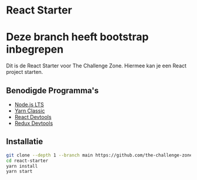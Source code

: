 # React Starter

# Deze branch heeft bootstrap inbegrepen

Dit is de React Starter voor The Challenge Zone.
Hiermee kan je een React project starten.

## Benodigde Programma's

- [Node.js LTS](https://nodejs.org/en/download/)
- [Yarn Classic](https://classic.yarnpkg.com/en/docs/install)
- [React Devtools](https://chrome.google.com/webstore/detail/react-developer-tools/fmkadmapgofadopljbjfkapdkoienihi?hl=en)
- [Redux Devtools](https://chrome.google.com/webstore/detail/redux-devtools/lmhkpmbekcpmknklioeibfkpmmfibljd?hl=en)

## Installatie

```sh
git clone --depth 1 --branch main https://github.com/the-challenge-zone/react-starter.git react-starter
cd react-starter
yarn install
yarn start
```
